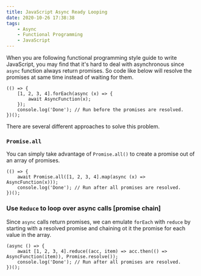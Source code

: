 ```yaml
---
title: JavaScript Async Ready Looping
date: 2020-10-26 17:38:38
tags:
    - Async
    - Functional Programming
    - JavaScript
---
```


When you are following functional programming style guide to write JavaScript, you may find that it's hard to deal with asynchronous since `async` function always return promises. So code like below will resolve the promises at same time instead of waiting for them. 

```
(() => {
    [1, 2, 3, 4].forEach(async (x) => {
        await AsyncFunction(x);
    });
    console.log('Done'); // Run before the promises are resolved.
})();
```

There are several different approaches to solve this problem. 

### `Promise.all`

You can simply take advantage of `Promise.all()` to create a promise out of an array of promises. 

```
(() => {
    await Promise.all([1, 2, 3, 4].map(async (x) => AsyncFunction(x)));
    console.log('Done'); // Run after all promises are resolved.
})();
```

### Use `Reduce` to loop over async calls [promise chain]

Since `async` calls return promises, we can emulate `forEach` with `reduce` by starting with a resolved promise and chaining ot it the promise for each value in the array. 

```
(async () => {
    await [1, 2, 3, 4].reduce((acc, item) => acc.then(() => AsyncFunction(item)), Promise.resolve());
    console.log('Done'); // Run after all promises are resolved.
})();
```

